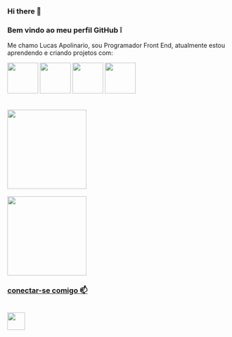 ### Hi there 👋

### Bem vindo ao meu perfil GitHub :grey_exclamation:

Me chamo Lucas Apolinario, sou Programador Front End, atualmente estou aprendendo e criando projetos com:
<div>
<img src="https://cdn.jsdelivr.net/gh/devicons/devicon/icons/html5/html5-original.svg" width="70" height="70"/>
<img src="https://cdn.jsdelivr.net/gh/devicons/devicon/icons/css3/css3-original.svg" width="70" height="70"/>
<img src="https://cdn.jsdelivr.net/gh/devicons/devicon/icons/javascript/javascript-original.svg" width="70" height="70"/>
  <img src="https://cdn.jsdelivr.net/gh/devicons/devicon/icons/sass/sass-original.svg" width="70" height="70"/>
</div>
<br>
<br>

<div>
<a href="https://github.com/lucas6101">
<img height="180em" src="https://github-readme-stats.vercel.app/api/top-langs/?username=lucas6101&layout=compact&langs_count=7&theme=dark"/>
  <br>
  <br>
<img height="180em" src="https://github-readme-stats.vercel.app/api?username=lucas6101&show_icons=true&theme=dark&include_all_commits=true&count_private=true"/>
</div>

### conectar-se comigo  :mailbox:
<br>
<a href="https://www.linkedin.com/in/lucas-apolin%C3%A1rio-a3b723235/">
<img src="https://cdn.jsdelivr.net/gh/devicons/devicon/icons/linkedin/linkedin-original.svg" width="40" height="40"/>
</a>






